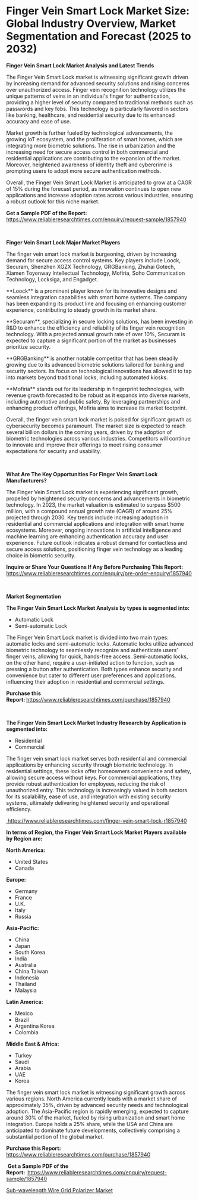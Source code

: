 <p><h1>Finger Vein Smart Lock Market Size: Global Industry Overview, Market Segmentation and Forecast (2025 to 2032)</h1></p><p><strong>Finger Vein Smart Lock Market Analysis and Latest Trends</strong></p>
<p><p>The Finger Vein Smart Lock market is witnessing significant growth driven by increasing demand for advanced security solutions and rising concerns over unauthorized access. Finger vein recognition technology utilizes the unique patterns of veins in an individual's finger for authentication, providing a higher level of security compared to traditional methods such as passwords and key fobs. This technology is particularly favored in sectors like banking, healthcare, and residential security due to its enhanced accuracy and ease of use.</p><p>Market growth is further fueled by technological advancements, the growing IoT ecosystem, and the proliferation of smart homes, which are integrating more biometric solutions. The rise in urbanization and the increasing need for secure access control in both commercial and residential applications are contributing to the expansion of the market. Moreover, heightened awareness of identity theft and cybercrime is prompting users to adopt more secure authentication methods.</p><p>Overall, the Finger Vein Smart Lock Market is anticipated to grow at a CAGR of 15% during the forecast period, as innovation continues to open new applications and increase adoption rates across various industries, ensuring a robust outlook for this niche market.</p></p>
<p><strong>Get a Sample PDF of the Report:&nbsp;</strong> <a href="https://www.reliableresearchtimes.com/enquiry/request-sample/1857940?utm_campaign=2305&utm_medium=2&utm_source=Github&utm_content=ia&utm_term=13022025&utm_id=finger-vein-smart-lock">https://www.reliableresearchtimes.com/enquiry/request-sample/1857940</a></p>
<p>&nbsp;</p>
<p><strong>Finger Vein Smart Lock Major Market Players</strong></p>
<p><p>The finger vein smart lock market is burgeoning, driven by increasing demand for secure access control systems. Key players include Loock, Securam, Shenzhen XGZX Technology, GRGBanking, Zhuhai Gotech, Xiamen Toyonway Intellectual Technology, Mofiria, Soho Communication Technology, Locksiga, and Engadget.</p><p>**Loock** is a prominent player known for its innovative designs and seamless integration capabilities with smart home systems. The company has been expanding its product line and focusing on enhancing customer experience, contributing to steady growth in its market share.</p><p>**Securam**, specializing in secure locking solutions, has been investing in R&D to enhance the efficiency and reliability of its finger vein recognition technology. With a projected annual growth rate of over 10%, Securam is expected to capture a significant portion of the market as businesses prioritize security.</p><p>**GRGBanking** is another notable competitor that has been steadily growing due to its advanced biometric solutions tailored for banking and security sectors. Its focus on technological innovations has allowed it to tap into markets beyond traditional locks, including automated kiosks.</p><p>**Mofiria** stands out for its leadership in fingerprint technologies, with revenue growth forecasted to be robust as it expands into diverse markets, including automotive and public safety. By leveraging partnerships and enhancing product offerings, Mofiria aims to increase its market footprint.</p><p>Overall, the finger vein smart lock market is poised for significant growth as cybersecurity becomes paramount. The market size is expected to reach several billion dollars in the coming years, driven by the adoption of biometric technologies across various industries. Competitors will continue to innovate and improve their offerings to meet rising consumer expectations for security and usability.</p></p>
<p>&nbsp;</p>
<p><strong>What Are The Key Opportunities For Finger Vein Smart Lock Manufacturers?</strong></p>
<p><p>The Finger Vein Smart Lock market is experiencing significant growth, propelled by heightened security concerns and advancements in biometric technology. In 2023, the market valuation is estimated to surpass $500 million, with a compound annual growth rate (CAGR) of around 25% projected through 2030. Key trends include increasing adoption in residential and commercial applications and integration with smart home ecosystems. Moreover, ongoing innovations in artificial intelligence and machine learning are enhancing authentication accuracy and user experience. Future outlook indicates a robust demand for contactless and secure access solutions, positioning finger vein technology as a leading choice in biometric security.</p></p>
<p><strong>Inquire or Share Your Questions If Any Before Purchasing This Report:</strong> <a href="https://www.reliableresearchtimes.com/enquiry/pre-order-enquiry/1857940?utm_campaign=2305&utm_medium=2&utm_source=Github&utm_content=ia&utm_term=13022025&utm_id=finger-vein-smart-lock">https://www.reliableresearchtimes.com/enquiry/pre-order-enquiry/1857940</a></p>
<p>&nbsp;</p>
<p><strong>Market Segmentation</strong></p>
<p><strong>The Finger Vein Smart Lock Market Analysis by types is segmented into:</strong></p>
<p><ul><li>Automatic Lock</li><li>Semi-automatic Lock</li></ul></p>
<p><p>The Finger Vein Smart Lock market is divided into two main types: automatic locks and semi-automatic locks. Automatic locks utilize advanced biometric technology to seamlessly recognize and authenticate users’ finger veins, allowing for quick, hands-free access. Semi-automatic locks, on the other hand, require a user-initiated action to function, such as pressing a button after authentication. Both types enhance security and convenience but cater to different user preferences and applications, influencing their adoption in residential and commercial settings.</p></p>
<p><strong>Purchase this Report:&nbsp;</strong><a href="https://www.reliableresearchtimes.com/purchase/1857940?utm_campaign=2305&utm_medium=2&utm_source=Github&utm_content=ia&utm_term=13022025&utm_id=finger-vein-smart-lock">https://www.reliableresearchtimes.com/purchase/1857940</a></p>
<p>&nbsp;</p>
<p><strong>The Finger Vein Smart Lock Market Industry Research by Application is segmented into:</strong></p>
<p><ul><li>Residential</li><li>Commercial</li></ul></p>
<p><p>The finger vein smart lock market serves both residential and commercial applications by enhancing security through biometric technology. In residential settings, these locks offer homeowners convenience and safety, allowing secure access without keys. For commercial applications, they provide robust authentication for employees, reducing the risk of unauthorized entry. This technology is increasingly valued in both sectors for its scalability, ease of use, and integration with existing security systems, ultimately delivering heightened security and operational efficiency.</p></p>
<p><a href="https://www.reliableresearchtimes.com/finger-vein-smart-lock-r1857940?utm_campaign=2305&utm_medium=2&utm_source=Github&utm_content=ia&utm_term=13022025&utm_id=finger-vein-smart-lock">&nbsp;https://www.reliableresearchtimes.com/finger-vein-smart-lock-r1857940</a></p>
<p><strong>In terms of Region, the Finger Vein Smart Lock Market Players available by Region are:</strong></p>
<p>
    <p> <strong> North America: </strong>
        <ul>
            <li>United States</li>
            <li>Canada</li>
        </ul>
        </p> 
    <p> <strong> Europe: </strong>
        <ul>
            <li>Germany</li>
            <li>France</li>
            <li>U.K.</li>
            <li>Italy</li>
            <li>Russia</li>
        </ul>
        </p> 
    <p> <strong> Asia-Pacific: </strong>
        <ul>
            <li>China</li>
            <li>Japan</li>
            <li>South Korea</li>
            <li>India</li>
            <li>Australia</li>
            <li>China Taiwan</li>
            <li>Indonesia</li>
            <li>Thailand</li>
            <li>Malaysia</li>
        </ul>
        </p> 
    <p> <strong> Latin America: </strong>
        <ul>
            <li>Mexico</li>
            <li>Brazil</li>
            <li>Argentina Korea</li>
            <li>Colombia</li>
        </ul>
        </p> 
    <p> <strong> Middle East & Africa: </strong>
        <ul>
            <li>Turkey</li>
            <li>Saudi</li>
            <li>Arabia</li>
            <li>UAE</li>
            <li>Korea</li>
        </ul>
    </p>
    </p>
<p><p>The finger vein smart lock market is witnessing significant growth across various regions. North America currently leads with a market share of approximately 35%, driven by advanced security needs and technological adoption. The Asia-Pacific region is rapidly emerging, expected to capture around 30% of the market, fueled by rising urbanization and smart home integration. Europe holds a 25% share, while the USA and China are anticipated to dominate future developments, collectively comprising a substantial portion of the global market.</p></p>
<p><strong>Purchase this Report: </strong><a href="https://www.reliableresearchtimes.com/purchase/1857940?utm_campaign=2305&utm_medium=2&utm_source=Github&utm_content=ia&utm_term=13022025&utm_id=finger-vein-smart-lock">https://www.reliableresearchtimes.com/purchase/1857940</a></p>
<p>&nbsp;<strong>Get a Sample PDF of the Report:&nbsp;&nbsp;</strong><a href="https://www.reliableresearchtimes.com/enquiry/request-sample/1857940?utm_campaign=2305&utm_medium=2&utm_source=Github&utm_content=ia&utm_term=13022025&utm_id=finger-vein-smart-lock">https://www.reliableresearchtimes.com/enquiry/request-sample/1857940</a></p>
<p><strong></strong></p>
<p><p><a href="https://github.com/sherikacas30/Market-Research-Report-List-1/blob/main/sub-wavelength-wire-grid-polarizer-market.md?utm_campaign=2305&utm_medium=2&utm_source=Github&utm_content=ia&utm_term=13022025&utm_id=finger-vein-smart-lock">Sub-wavelength Wire Grid Polarizer Market</a></p></p>